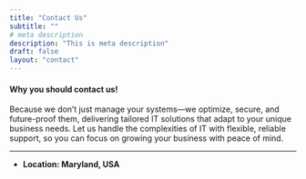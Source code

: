 ```yaml
---
title: "Contact Us"
subtitle: ""
# meta description
description: "This is meta description"
draft: false
layout: "contact"
---
```



#### Why you should contact us!
Because we don’t just manage your systems—we optimize, secure, and future-proof them, delivering tailored IT solutions that adapt to your unique business needs. Let us handle the complexities of IT with flexible, reliable support, so you can focus on growing your business with peace of mind.

---
* **Location: Maryland, USA**